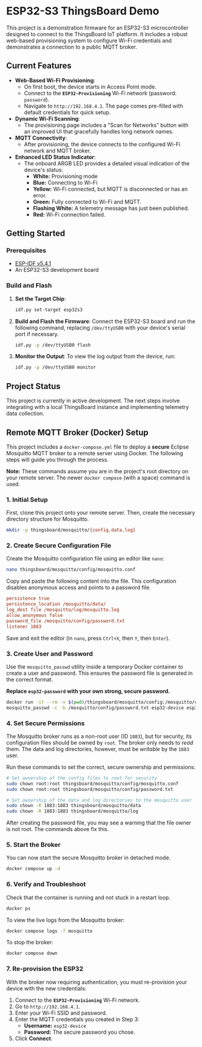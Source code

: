 # ESP32-S3 ThingsBoard Demo

This project is a demonstration firmware for an ESP32-S3 microcontroller designed to connect to the ThingsBoard IoT platform. It includes a robust web-based provisioning system to configure Wi-Fi credentials and demonstrates a connection to a public MQTT broker.

## Current Features

- **Web-Based Wi-Fi Provisioning**:
  - On first boot, the device starts in Access Point mode.
  - Connect to the **`ESP32-Provisioning`** Wi-Fi network (password: `password`).
  - Navigate to `http://192.168.4.1`. The page comes pre-filled with default credentials for quick setup.
- **Dynamic Wi-Fi Scanning**:
  - The provisioning page includes a "Scan for Networks" button with an improved UI that gracefully handles long network names.
- **MQTT Connectivity**:
  - After provisioning, the device connects to the configured Wi-Fi network and MQTT broker.
- **Enhanced LED Status Indicator**:
  - The onboard ARGB LED provides a detailed visual indication of the device's status:
    - **White:** Provisioning mode
    - **Blue:** Connecting to Wi-Fi
    - **Yellow:** Wi-Fi connected, but MQTT is disconnected or has an error.
    - **Green:** Fully connected to Wi-Fi and MQTT.
    - **Flashing White:** A telemetry message has just been published.
    - **Red:** Wi-Fi connection failed.

## Getting Started

### Prerequisites

- [ESP-IDF v5.4.1](https://docs.espressif.com/projects/esp-idf/en/v5.4.1/esp32s3/get-started/index.html)
- An ESP32-S3 development board

### Build and Flash

1.  **Set the Target Chip**:
    ```bash
    idf.py set-target esp32s3
    ```

2.  **Build and Flash the Firmware**:
    Connect the ESP32-S3 board and run the following command, replacing `/dev/ttyUSB0` with your device's serial port if necessary.
    ```bash
    idf.py -p /dev/ttyUSB0 flash
    ```

3.  **Monitor the Output**:
    To view the log output from the device, run:
    ```bash
    idf.py -p /dev/ttyUSB0 monitor
    ```

## Project Status

This project is currently in active development. The next steps involve integrating with a local ThingsBoard instance and implementing telemetry data collection.

## Remote MQTT Broker (Docker) Setup

This project includes a `docker-compose.yml` file to deploy a **secure** Eclipse Mosquitto MQTT broker to a remote server using Docker. The following steps will guide you through the process.

**Note:** These commands assume you are in the project's root directory on your remote server. The newer `docker compose` (with a space) command is used.

### 1. Initial Setup

First, clone this project onto your remote server. Then, create the necessary directory structure for Mosquitto.

```bash
mkdir -p thingsboard/mosquitto/{config,data,log}
```

### 2. Create Secure Configuration File

Create the Mosquitto configuration file using an editor like `nano`:
```bash
nano thingsboard/mosquitto/config/mosquitto.conf
```

Copy and paste the following content into the file. This configuration disables anonymous access and points to a password file.
```ini
persistence true
persistence_location /mosquitto/data/
log_dest file /mosquitto/log/mosquitto.log
allow_anonymous false
password_file /mosquitto/config/password.txt
listener 1883
```
Save and exit the editor (in `nano`, press `Ctrl+X`, then `Y`, then `Enter`).

### 3. Create User and Password

Use the `mosquitto_passwd` utility inside a temporary Docker container to create a user and password. This ensures the password file is generated in the correct format.

**Replace `esp32-password` with your own strong, secure password.**

```bash
docker run -it --rm -v $(pwd)/thingsboard/mosquitto/config:/mosquitto/config eclipse-mosquitto:latest \
mosquitto_passwd -c -b /mosquitto/config/password.txt esp32-device esp32-password
```

### 4. Set Secure Permissions

The Mosquitto broker runs as a non-root user (ID `1883`), but for security, its configuration files should be owned by `root`. The broker only needs to *read* them. The data and log directories, however, must be *writable* by the `1883` user.

Run these commands to set the correct, secure ownership and permissions:

```bash
# Set ownership of the config files to root for security
sudo chown root:root thingsboard/mosquitto/config/mosquitto.conf
sudo chown root:root thingsboard/mosquitto/config/password.txt

# Set ownership of the data and log directories to the mosquitto user
sudo chown -R 1883:1883 thingsboard/mosquitto/data
sudo chown -R 1883:1883 thingsboard/mosquitto/log
```

After creating the password file, you may see a warning that the file owner is not root. The commands above fix this.

### 5. Start the Broker

You can now start the secure Mosquitto broker in detached mode.

```bash
docker compose up -d
```

### 6. Verify and Troubleshoot

Check that the container is running and not stuck in a restart loop.
```bash
docker ps
```
To view the live logs from the Mosquitto broker:
```bash
docker compose logs -f mosquitto
```
To stop the broker:
```bash
docker compose down
```

### 7. Re-provision the ESP32

With the broker now requiring authentication, you must re-provision your device with the new credentials:
1.  Connect to the **`ESP32-Provisioning`** Wi-Fi network.
2.  Go to `http://192.168.4.1`.
3.  Enter your Wi-Fi SSID and password.
4.  Enter the MQTT credentials you created in Step 3:
    *   **Username:** `esp32-device`
    *   **Password:** The secure password you chose.
5.  Click **Connect**.